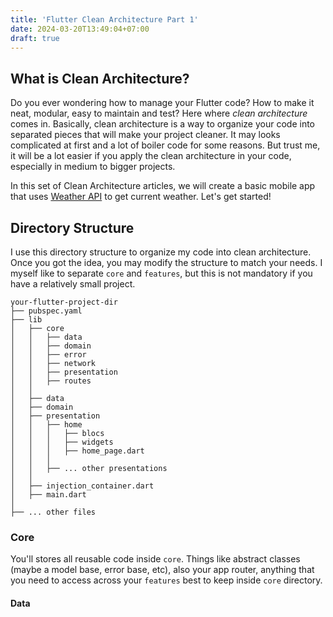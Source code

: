 ```yaml
---
title: 'Flutter Clean Architecture Part 1'
date: 2024-03-20T13:49:04+07:00
draft: true
---
```


## What is Clean Architecture?

Do you ever wondering how to manage your Flutter code? How to make it neat, modular, easy to maintain and test? Here where *clean architecture* comes in. Basically, clean architecture is a way to organize your code into separated pieces that will make your project cleaner. It may looks complicated at first and a lot of boiler code for some reasons. But trust me, it will be a lot easier if you apply the clean architecture in your code, especially in medium to bigger projects.

In this set of Clean Architecture articles, we will create a basic mobile app that uses [Weather API](https://www.weatherapi.com/) to get current weather. Let's get started!


## Directory Structure

I use this directory structure to organize my code into clean architecture. Once you got the idea, you may modify the structure to match your needs. I myself like to separate `core` and `features`, but this is not mandatory if you have a relatively small project.


```
your-flutter-project-dir
├── pubspec.yaml
├── lib
│   ├── core
│   │   ├── data
│   │   ├── domain
│   │   ├── error
│   │   ├── network
│   │   ├── presentation
│   │   ├── routes
│   │
│   ├── data
│   ├── domain
│   ├── presentation
│   │   ├── home
│   │   │   ├── blocs
│   │   │   ├── widgets
│   │   │   ├── home_page.dart
│   │   │
│   │   ├── ... other presentations
│   │
│   ├── injection_container.dart
│   ├── main.dart
│
├── ... other files
```


### Core

You'll stores all reusable code inside `core`. Things like abstract classes (maybe a model base, error base, etc), also your app router, anything that you need to access across your `features` best to keep inside `core` directory.

#### Data

